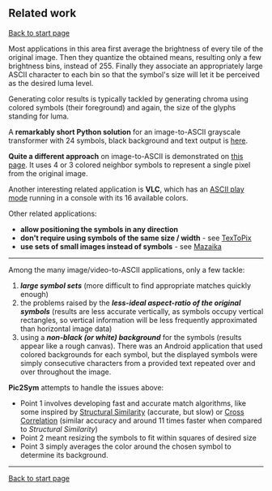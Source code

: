 ## Related work ##
[Back to start page](../../../ReadMe.md)

Most applications in this area first average the brightness of every tile of the original image. Then they quantize the obtained means, resulting only a few brightness bins, instead of 255. Finally they associate an appropriately large ASCII character to each bin so that the symbol&#39;s size will let it be perceived as the desired luma level.

Generating color results is typically tackled by generating chroma using colored symbols (their foreground) and again, the size of the glyphs standing for luma.

A **remarkably short Python solution** for an image\-to\-ASCII grayscale transformer with 24 symbols, black background and text output is [here](https://gist.github.com/cdiener/10491632).

**Quite a different approach** on image\-to\-ASCII is demonstrated on [this page](http://ianparberry.com//art/ascii/color/). It uses 4 or 3 colored neighbor symbols to represent a single pixel from the original image.

Another interesting related application is **VLC**, which has an [ASCII play mode](https://www.youtube.com/watch?v=fuQjDfZ9lV4) running in a console with its 16 available colors.

Other related applications:
- **allow positioning the symbols in any direction**
- **don&#39;t require using symbols of the same size / width** - see [TexToPix](http://www.mazaika.com/textopix.html)
- **use sets of small images instead of symbols** - see [Mazaika](http://www.mazaika.com/mazaika.html)

----------

Among the many image/video\-to\-ASCII applications, only a few tackle:

1.	***large symbol sets*** (more difficult to find appropriate matches quickly enough)
2.	the problems raised by the ***less\-ideal aspect\-ratio of the original symbols*** (results are less accurate vertically, as symbols occupy vertical rectangles, so vertical information will be less frequently approximated than horizontal image data)
3.	using a ***non\-black (or white) background*** for the symbols (results appear like a rough canvas). There was an Android application that used colored backgrounds for each symbol, but the displayed symbols were simply consecutive characters from a provided text repeated over and over throughout the image.

**Pic2Sym** attempts to handle the issues above:

- Point 1 involves developing fast and accurate match algorithms, like some inspired by [Structural Similarity](https://ece.uwaterloo.ca/~z70wang/research/ssim) (accurate, but slow) or [Cross Correlation](https://en.wikipedia.org/wiki/Cross-correlation#Zero-normalized_cross-correlation_(ZNCC)) (similar accuracy and around 11 times faster when compared to *Structural Similarity*)
- Point 2 meant resizing the symbols to fit within squares of desired size
- Point 3 simply averages the color around the chosen symbol to determine its background.


----------

[Back to start page](../../../ReadMe.md)

